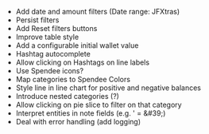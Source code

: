 - Add date and amount filters (Date range: JFXtras)
- Persist filters
- Add Reset filters buttons 
- Improve table style
- Add a configurable initial wallet value
- Hashtag autocomplete
- Allow clicking on Hashtags on line labels
- Use Spendee icons?
- Map categories to Spendee Colors
- Style line in line chart for positive and negative balances
- Introduce nested categories (?) 
- Allow clicking on pie slice to filter on that category 
- Interpret entities in note fields (e.g. '  = \&#39;)
- Deal with error handling (add logging)